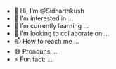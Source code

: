 - 👋 Hi, I’m @Sidharthkush
- 👀 I’m interested in ...
- 🌱 I’m currently learning ...
- 💞️ I’m looking to collaborate on ...
- 📫 How to reach me ...
- 😄 Pronouns: ...
- ⚡ Fun fact: ...

<!---
Sidharthkush/Sidharthkush is a ✨ special ✨ repository because its `README.md` (this file) appears on your GitHub profile.
You can click the Preview link to take a look at your changes.
--->
